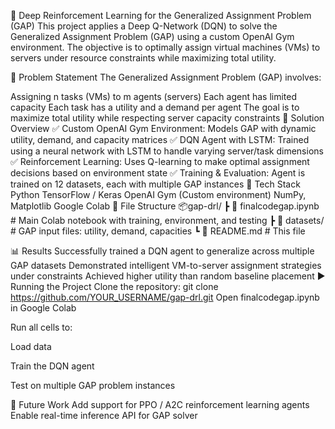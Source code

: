 🧠 Deep Reinforcement Learning for the Generalized Assignment Problem (GAP)
This project applies a Deep Q-Network (DQN) to solve the Generalized Assignment Problem (GAP) using a custom OpenAI Gym environment. The objective is to optimally assign virtual machines (VMs) to servers under resource constraints while maximizing total utility.

📌 Problem Statement
The Generalized Assignment Problem (GAP) involves:

Assigning n tasks (VMs) to m agents (servers)
Each agent has limited capacity
Each task has a utility and a demand per agent
The goal is to maximize total utility while respecting server capacity constraints
🚀 Solution Overview
✅ Custom OpenAI Gym Environment: Models GAP with dynamic utility, demand, and capacity matrices
✅ DQN Agent with LSTM: Trained using a neural network with LSTM to handle varying server/task dimensions
✅ Reinforcement Learning: Uses Q-learning to make optimal assignment decisions based on environment state
✅ Training & Evaluation: Agent is trained on 12 datasets, each with multiple GAP instances
🧰 Tech Stack
Python
TensorFlow / Keras
OpenAI Gym (Custom environment)
NumPy, Matplotlib
Google Colab
📁 File Structure
📦gap-drl/ ┣ 📜 finalcodegap.ipynb # Main Colab notebook with training, environment, and testing ┣ 📁 datasets/ # GAP input files: utility, demand, capacities ┗ 📜 README.md # This file

📊 Results
Successfully trained a DQN agent to generalize across multiple GAP datasets
Demonstrated intelligent VM-to-server assignment strategies under constraints
Achieved higher utility than random baseline placement
▶️ Running the Project
Clone the repository:
git clone https://github.com/YOUR_USERNAME/gap-drl.git
Open finalcodegap.ipynb in Google Colab

Run all cells to:

Load data

Train the DQN agent

Test on multiple GAP problem instances

📌 Future Work
Add support for PPO / A2C reinforcement learning agents
Enable real-time inference API for GAP solver

